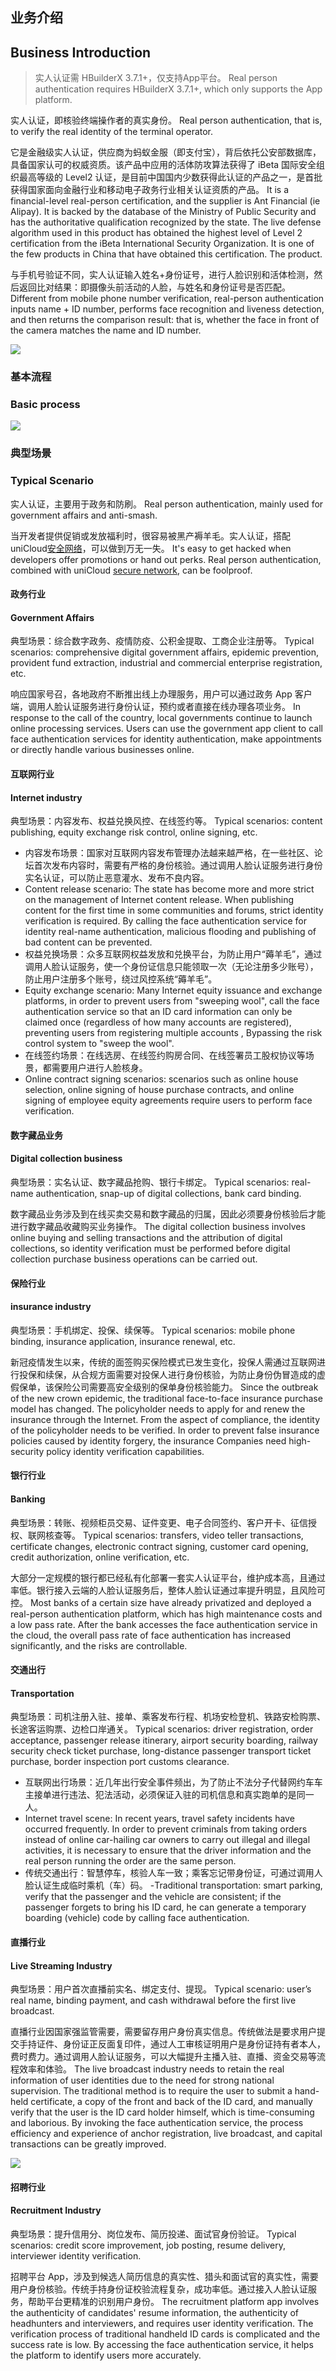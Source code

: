 ## 业务介绍
## Business Introduction

> 实人认证需 HBuilderX 3.7.1+，仅支持App平台。
> Real person authentication requires HBuilderX 3.7.1+, which only supports the App platform.

实人认证，即核验终端操作者的真实身份。
Real person authentication, that is, to verify the real identity of the terminal operator.

它是金融级实人认证，供应商为蚂蚁金服（即支付宝），背后依托公安部数据库，具备国家认可的权威资质。该产品中应用的活体防攻算法获得了 iBeta 国际安全组织最高等级的 Level2 认证，是目前中国国内少数获得此认证的产品之一，是首批获得国家面向金融行业和移动电子政务行业相关认证资质的产品。
It is a financial-level real-person certification, and the supplier is Ant Financial (ie Alipay). It is backed by the database of the Ministry of Public Security and has the authoritative qualification recognized by the state. The live defense algorithm used in this product has obtained the highest level of Level 2 certification from the iBeta International Security Organization. It is one of the few products in China that have obtained this certification. The product.

与手机号验证不同，实人认证输入姓名+身份证号，进行人脸识别和活体检测，然后返回比对结果：即摄像头前活动的人脸，与姓名和身份证号是否匹配。
Different from mobile phone number verification, real-person authentication inputs name + ID number, performs face recognition and liveness detection, and then returns the comparison result: that is, whether the face in front of the camera matches the name and ID number.

![](https://web-assets.dcloud.net.cn/unidoc/zh/rpa/rpa_szcp.png)

### 基本流程
### Basic process

![](https://web-assets.dcloud.net.cn/unidoc/zh/rpa/rpa_ts.png)

### 典型场景
### Typical Scenario

实人认证，主要用于政务和防刷。
Real person authentication, mainly used for government affairs and anti-smash.

当开发者提供促销或发放福利时，很容易被黑产褥羊毛。实人认证，搭配uniCloud[安全网络](../secure-network.md)，可以做到万无一失。
It's easy to get hacked when developers offer promotions or hand out perks. Real person authentication, combined with uniCloud [secure network](../secure-network.md), can be foolproof.

#### 政务行业
#### Government Affairs

典型场景：综合数字政务、疫情防疫、公积金提取、工商企业注册等。
Typical scenarios: comprehensive digital government affairs, epidemic prevention, provident fund extraction, industrial and commercial enterprise registration, etc.

响应国家号召，各地政府不断推出线上办理服务，用户可以通过政务 App 客户端，调用人脸认证服务进行身份认证，预约或者直接在线办理各项业务。
In response to the call of the country, local governments continue to launch online processing services. Users can use the government app client to call face authentication services for identity authentication, make appointments or directly handle various businesses online.

#### 互联网行业
#### Internet industry

典型场景：内容发布、权益兑换风控、在线签约等。
Typical scenarios: content publishing, equity exchange risk control, online signing, etc.

- 内容发布场景：国家对互联网内容发布管理办法越来越严格，在一些社区、论坛首次发布内容时，需要有严格的身份核验。通过调用人脸认证服务进行身份实名认证，可以防止恶意灌水、发布不良内容。
- Content release scenario: The state has become more and more strict on the management of Internet content release. When publishing content for the first time in some communities and forums, strict identity verification is required. By calling the face authentication service for identity real-name authentication, malicious flooding and publishing of bad content can be prevented.
- 权益兑换场景：众多互联网权益发放和兑换平台，为防止用户“薅羊毛”，通过调用人脸认证服务，使一个身份证信息只能领取一次（无论注册多少账号），防止用户注册多个账号，绕过风控系统“薅羊毛”。
- Equity exchange scenario: Many Internet equity issuance and exchange platforms, in order to prevent users from "sweeping wool", call the face authentication service so that an ID card information can only be claimed once (regardless of how many accounts are registered), preventing users from registering multiple accounts , Bypassing the risk control system to "sweep the wool".
- 在线签约场景：在线选房、在线签约购房合同、在线签署员工股权协议等场景，都需要用户进行人脸核身。
- Online contract signing scenarios: scenarios such as online house selection, online signing of house purchase contracts, and online signing of employee equity agreements require users to perform face verification.

#### 数字藏品业务
#### Digital collection business

典型场景：实名认证、数字藏品抢购、银行卡绑定。
Typical scenarios: real-name authentication, snap-up of digital collections, bank card binding.

数字藏品业务涉及到在线买卖交易和数字藏品的归属，因此必须要身份核验后才能进行数字藏品收藏购买业务操作。
The digital collection business involves online buying and selling transactions and the attribution of digital collections, so identity verification must be performed before digital collection purchase business operations can be carried out.

#### 保险行业
#### insurance industry

典型场景：手机绑定、投保、续保等。
Typical scenarios: mobile phone binding, insurance application, insurance renewal, etc.

新冠疫情发生以来，传统的面签购买保险模式已发生变化，投保人需通过互联网进行投保和续保，从合规方面需要对投保人进行身份核验，为防止身份伪冒造成的虚假保单，该保险公司需要高安全级别的保单身份核验能力。
Since the outbreak of the new crown epidemic, the traditional face-to-face insurance purchase model has changed. The policyholder needs to apply for and renew the insurance through the Internet. From the aspect of compliance, the identity of the policyholder needs to be verified. In order to prevent false insurance policies caused by identity forgery, the insurance Companies need high-security policy identity verification capabilities.

#### 银行行业
#### Banking

典型场景：转账、视频柜员交易、证件变更、电子合同签约、客户开卡、征信授权、联网核查等。
Typical scenarios: transfers, video teller transactions, certificate changes, electronic contract signing, customer card opening, credit authorization, online verification, etc.

大部分一定规模的银行都已经私有化部署一套实人认证平台，维护成本高，且通过率低。银行接入云端的人脸认证服务后，整体人脸认证通过率提升明显，且风险可控。
Most banks of a certain size have already privatized and deployed a real-person authentication platform, which has high maintenance costs and a low pass rate. After the bank accesses the face authentication service in the cloud, the overall pass rate of face authentication has increased significantly, and the risks are controllable.

#### 交通出行
#### Transportation

典型场景：司机注册入驻、接单、乘客发布行程、机场安检登机、铁路安检购票、长途客运购票、边检口岸通关。
Typical scenarios: driver registration, order acceptance, passenger release itinerary, airport security boarding, railway security check ticket purchase, long-distance passenger transport ticket purchase, border inspection port customs clearance.

- 互联网出行场景：近几年出行安全事件频出，为了防止不法分子代替网约车车主接单进行违法、犯法活动，必须保证入驻的司机信息和真实跑单的是同一人。
- Internet travel scene: In recent years, travel safety incidents have occurred frequently. In order to prevent criminals from taking orders instead of online car-hailing car owners to carry out illegal and illegal activities, it is necessary to ensure that the driver information and the real person running the order are the same person.
- 传统交通出行：智慧停车，核验人车一致；乘客忘记带身份证，可通过调用人脸认证生成临时乘机（车）码。
-Traditional transportation: smart parking, verify that the passenger and the vehicle are consistent; if the passenger forgets to bring his ID card, he can generate a temporary boarding (vehicle) code by calling face authentication.

#### 直播行业
#### Live Streaming Industry

典型场景：用户首次直播前实名、绑定支付、提现。
Typical scenario: user’s real name, binding payment, and cash withdrawal before the first live broadcast.

直播行业因国家强监管需要，需要留存用户身份真实信息。传统做法是要求用户提交手持证件、身份证正反面复印件，通过人工审核证明用户是身份证持有者本人，费时费力。通过调用人脸认证服务，可以大幅提升主播入驻、直播、资金交易等流程效率和体验。
The live broadcast industry needs to retain the real information of user identities due to the need for strong national supervision. The traditional method is to require the user to submit a hand-held certificate, a copy of the front and back of the ID card, and manually verify that the user is the ID card holder himself, which is time-consuming and laborious. By invoking the face authentication service, the process efficiency and experience of anchor registration, live broadcast, and capital transactions can be greatly improved.

![](https://web-assets.dcloud.net.cn/unidoc/zh/rpa/rpa_zb.png)

#### 招聘行业
#### Recruitment Industry

典型场景：提升信用分、岗位发布、简历投递、面试官身份验证。
Typical scenarios: credit score improvement, job posting, resume delivery, interviewer identity verification.

招聘平台 App，涉及到候选人简历信息的真实性、猎头和面试官的真实性，需要用户身份核验。传统手持身份证校验流程复杂，成功率低。通过接入人脸认证服务，帮助平台更精准的识别用户身份。
The recruitment platform app involves the authenticity of candidates' resume information, the authenticity of headhunters and interviewers, and requires user identity verification. The verification process of traditional handheld ID cards is complicated and the success rate is low. By accessing the face authentication service, it helps the platform to identify users more accurately.

